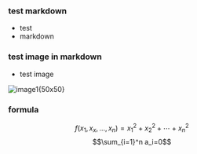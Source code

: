 ### test markdown

* test  
* markdown

### test image in markdown
* test image

![image1{50x50}](http://www.genmaps.cn/UserFiles/Article/a7e58f69-6ada-413e-b89b-e43cd70cc24b.jpg)

### formula
$$f(x_1,x_x,\ldots,x_n) = x_1^2 + x_2^2 + \cdots + x_n^2 $$
$$\sum_{i=1}^n a_i=0$$
